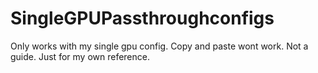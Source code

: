 # SingleGPUPassthroughconfigs
Only works with my single gpu config. Copy and paste wont work. Not a guide. Just for my own reference. 
